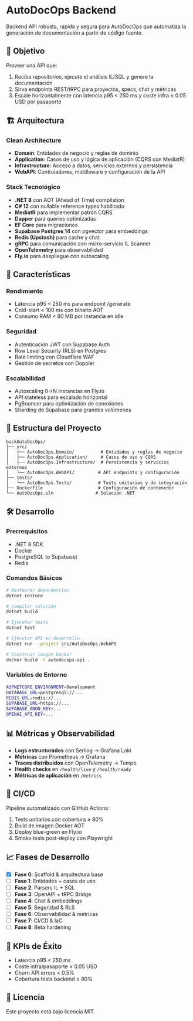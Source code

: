 # AutoDocOps Backend

Backend API robusta, rápida y segura para AutoDocOps que automatiza la generación de documentación a partir de código fuente.

## 🎯 Objetivo

Proveer una API que:
1. Reciba repositorios, ejecute el análisis IL/SQL y genere la documentación
2. Sirva endpoints REST/tRPC para proyectos, specs, chat y métricas
3. Escale horizontalmente con latencia p95 < 250 ms y coste infra ≤ 0.05 USD por pasaporte

## 🏗️ Arquitectura

### Clean Architecture
- **Domain**: Entidades de negocio y reglas de dominio
- **Application**: Casos de uso y lógica de aplicación (CQRS con MediatR)
- **Infrastructure**: Acceso a datos, servicios externos y persistencia
- **WebAPI**: Controladores, middleware y configuración de la API

### Stack Tecnológico
- **.NET 8** con AOT (Ahead of Time) compilation
- **C# 12** con nullable reference types habilitado
- **MediatR** para implementar patrón CQRS
- **Dapper** para queries optimizadas
- **EF Core** para migraciones
- **Supabase Postgres 14** con pgvector para embeddings
- **Redis (Upstash)** para cache y chat
- **gRPC** para comunicación con micro-servicio IL Scanner
- **OpenTelemetry** para observabilidad
- **Fly.io** para despliegue con autoscaling

## 🚀 Características

### Rendimiento
- Latencia p95 < 250 ms para endpoint /generate
- Cold-start < 100 ms con binario AOT
- Consumo RAM < 80 MB por instancia en idle

### Seguridad
- Autenticación JWT con Supabase Auth
- Row Level Security (RLS) en Postgres
- Rate limiting con Cloudflare WAF
- Gestión de secretos con Doppler

### Escalabilidad
- Autoscaling 0→N instancias en Fly.io
- API stateless para escalado horizontal
- PgBouncer para optimización de conexiones
- Sharding de Supabase para grandes volúmenes

## 📁 Estructura del Proyecto

```
backAutoDocOps/
├── src/
│   ├── AutoDocOps.Domain/          # Entidades y reglas de negocio
│   ├── AutoDocOps.Application/     # Casos de uso y CQRS
│   ├── AutoDocOps.Infrastructure/  # Persistencia y servicios externos
│   └── AutoDocOps.WebAPI/         # API endpoints y configuración
├── tests/
│   └── AutoDocOps.Tests/          # Tests unitarios y de integración
├── Dockerfile                     # Configuración de contenedor
└── AutoDocOps.sln                # Solución .NET
```

## 🛠️ Desarrollo

### Prerrequisitos
- .NET 8 SDK
- Docker
- PostgreSQL (o Supabase)
- Redis

### Comandos Básicos

```bash
# Restaurar dependencias
dotnet restore

# Compilar solución
dotnet build

# Ejecutar tests
dotnet test

# Ejecutar API en desarrollo
dotnet run --project src/AutoDocOps.WebAPI

# Construir imagen Docker
docker build -t autodocops-api .
```

### Variables de Entorno

```bash
ASPNETCORE_ENVIRONMENT=Development
DATABASE_URL=postgresql://...
REDIS_URL=redis://...
SUPABASE_URL=https://...
SUPABASE_ANON_KEY=...
OPENAI_API_KEY=...
```

## 📊 Métricas y Observabilidad

- **Logs estructurados** con Serilog → Grafana Loki
- **Métricas** con Prometheus → Grafana
- **Traces distribuidos** con OpenTelemetry → Tempo
- **Health checks** en `/health/live` y `/health/ready`
- **Métricas de aplicación** en `/metrics`

## 🔄 CI/CD

Pipeline automatizado con GitHub Actions:
1. Tests unitarios con cobertura ≥ 80%
2. Build de imagen Docker AOT
3. Deploy blue-green en Fly.io
4. Smoke tests post-deploy con Playwright

## 📈 Fases de Desarrollo

- [x] **Fase 0**: Scaffold & arquitectura base
- [ ] **Fase 1**: Entidades + casos de uso
- [ ] **Fase 2**: Parsers IL + SQL
- [ ] **Fase 3**: OpenAPI + tRPC Bridge
- [ ] **Fase 4**: Chat & embeddings
- [ ] **Fase 5**: Seguridad & RLS
- [ ] **Fase 6**: Observabilidad & métricas
- [ ] **Fase 7**: CI/CD & IaC
- [ ] **Fase 8**: Beta hardening

## 🎯 KPIs de Éxito

- Latencia p95 < 250 ms
- Coste infra/pasaporte ≤ 0.05 USD
- Churn API errors < 0.5%
- Cobertura tests backend ≥ 80%

## 📝 Licencia

Este proyecto está bajo licencia MIT.

